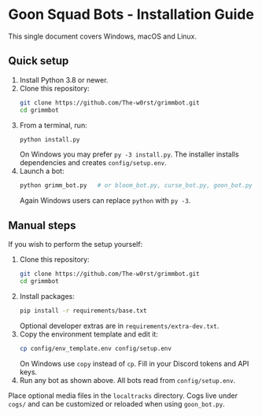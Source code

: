 # Goon Squad Bots - Installation Guide

This single document covers Windows, macOS and Linux.

## Quick setup
1. Install Python 3.8 or newer.
2. Clone this repository:
   ```bash
   git clone https://github.com/The-w0rst/grimmbot.git
   cd grimmbot
   ```
3. From a terminal, run:
   ```bash
   python install.py
   ```
   On Windows you may prefer `py -3 install.py`.
   The installer installs dependencies and creates `config/setup.env`.
4. Launch a bot:
   ```bash
   python grimm_bot.py   # or bloom_bot.py, curse_bot.py, goon_bot.py
   ```
   Again Windows users can replace `python` with `py -3`.

## Manual steps
If you wish to perform the setup yourself:
1. Clone this repository:
   ```bash
   git clone https://github.com/The-w0rst/grimmbot.git
   cd grimmbot
   ```
2. Install packages:
   ```bash
   pip install -r requirements/base.txt
   ```
   Optional developer extras are in `requirements/extra-dev.txt`.
3. Copy the environment template and edit it:
   ```bash
   cp config/env_template.env config/setup.env
   ```
   On Windows use `copy` instead of `cp`.
   Fill in your Discord tokens and API keys.
4. Run any bot as shown above. All bots read from `config/setup.env`.

Place optional media files in the `localtracks` directory.
Cogs live under `cogs/` and can be customized or reloaded when using `goon_bot.py`.
